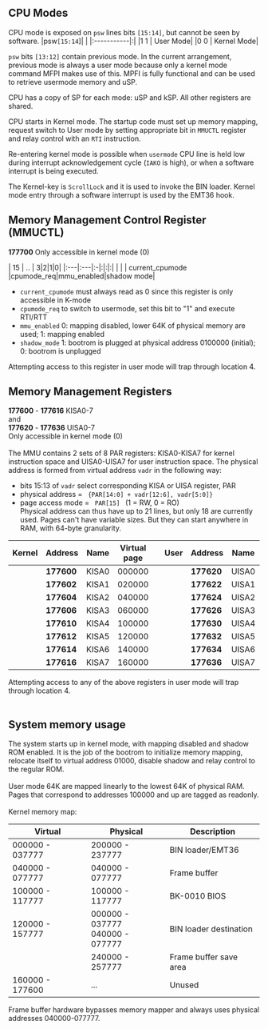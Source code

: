 ## CPU Modes ##
CPU mode is exposed on `psw` lines bits `[15:14]`, but cannot be seen by software.
|psw`[15:14`]| |
|:-----------|:|
|1 1         | User Mode|
|0 0         | Kernel Mode|

`psw` bits `[13:12]` contain previous mode. In the current arrangement, previous mode is always a user mode because only a kernel mode command MFPI makes use of this. MPFI is fully functional and can be used to retrieve usermode memory and uSP.

CPU has a copy of SP for each mode: uSP and kSP. All other registers are shared.

CPU starts in Kernel mode. The startup code must set up memory mapping, request switch to User mode by setting appropriate bit in `MMUCTL` register and relay control with an `RTI` instruction.

Re-entering kernel mode is possible when `usermode` CPU line is held low during interrupt acknowledgement cycle (`IAKO` is high), or when a software interrupt is being executed.

The Kernel-key is `ScrollLock` and it is used to invoke the BIN loader. Kernel mode entry through a software interrupt is used by the EMT36 hook.

## Memory Management Control Register (MMUCTL) ##
**177700** Only accessible in kernel mode (0)

| 15 | .. | 3|2|1|0|
|:---|:---|:-|:|:|:|
|     |    | current\_cpumode |cpumode\_req|mmu\_enabled|shadow mode|

  * `current_cpumode` must always read as 0 since this register is only accessible in K-mode
  * `cpumode_req` to switch to usermode, set this bit to "1" and execute RTI/RTT
  * `mmu_enabled` 0: mapping disabled, lower 64K of physical memory are used; 1: mapping enabled
  * `shadow_mode` 1: bootrom is plugged at physical address 0100000 (initial); 0: bootrom is unplugged

Attempting access to this register in user mode will trap through location 4.

## Memory Management Registers ##
**177600** - **177616** KISA0-7<br>
and<br>
<b>177620</b> - <b>177636</b> UISA0-7<br>
Only accessible in kernel mode (0)<br>
<br>
The MMU contains 2 sets of 8 PAR registers: KISA0-KISA7 for kernel instruction space and UISA0-UISA7 for user instruction space.  The physical address is formed from virtual address <code>vadr</code> in the following way:<br>
<ul><li>bits 15:13 of <code>vadr</code> select corresponding KISA or UISA register, PAR<br>
</li><li>physical address = <code> {PAR[14:0] + vadr[12:6], vadr[5:0]} </code>
</li><li>page access mode = <code> PAR[15] </code> (1 = RW, 0 = RO)<br>
Physical address can thus have up to 21 lines, but only 18 are currently used. Pages can't have variable sizes. But they can start anywhere in RAM, with 64-byte granularity.</li></ul>

<table><thead><th> Kernel </th><th> Address  </th><th> Name  </th><th> Virtual page </th><th> </th><th> User </th><th> Address  </th><th> Name  </th><th> Virtual page </th><th> Normal value </th></thead><tbody>
<tr><td>        </td><td> <b>177600</b> </td><td> KISA0 </td><td> 000000       </td><td> </td><td>      </td><td> <b>177620</b> </td><td> UISA0 </td><td> 000000       </td><td> 100000       </td></tr>
<tr><td>        </td><td> <b>177602</b> </td><td> KISA1 </td><td> 020000       </td><td> </td><td>      </td><td> <b>177622</b> </td><td> UISA1 </td><td> 020000       </td><td> 100200       </td></tr>
<tr><td>        </td><td> <b>177604</b> </td><td> KISA2 </td><td> 040000       </td><td> </td><td>      </td><td> <b>177624</b> </td><td> UISA2 </td><td> 040000       </td><td> 100400       </td></tr>
<tr><td>        </td><td> <b>177606</b> </td><td> KISA3 </td><td> 060000       </td><td> </td><td>      </td><td> <b>177626</b> </td><td> UISA3 </td><td> 060000       </td><td> 100600       </td></tr>
<tr><td>        </td><td> <b>177610</b> </td><td> KISA4 </td><td> 100000       </td><td> </td><td>      </td><td> <b>177630</b> </td><td> UISA4 </td><td> 100000       </td><td> 001000       </td></tr>
<tr><td>        </td><td> <b>177612</b> </td><td> KISA5 </td><td> 120000       </td><td> </td><td>      </td><td> <b>177632</b> </td><td> UISA5 </td><td> 120000       </td><td> 001200       </td></tr>
<tr><td>        </td><td> <b>177614</b> </td><td> KISA6 </td><td> 140000       </td><td> </td><td>      </td><td> <b>177634</b> </td><td> UISA6 </td><td> 140000       </td><td> 001400       </td></tr>
<tr><td>        </td><td> <b>177616</b> </td><td> KISA7 </td><td> 160000       </td><td> </td><td>      </td><td> <b>177636</b> </td><td> UISA7 </td><td> 160000       </td><td> 001600       </td></tr></tbody></table>

Attempting access to any of the above registers in user mode will trap through location 4.<br>
<br>
<h2>System memory usage</h2>

The system starts up in kernel mode, with mapping disabled and shadow ROM enabled. It is the job of the bootrom to  initialize memory mapping, relocate itself to virtual address 01000, disable shadow and relay control to the regular ROM.<br>
<br>
User mode 64K are mapped linearly to the lowest 64K of physical RAM. Pages that correspond to addresses 100000 and up are tagged as readonly.<br>
<br>
Kernel memory map:<br>
<table><thead><th> Virtual                  </th><th> Physical               </th><th> Description</th></thead><tbody>
<tr><td> 000000 - 037777          </td><td> 200000 - 237777        </td><td> BIN loader/EMT36 </td></tr>
<tr><td> 040000 - 077777          </td><td> 040000 - 077777        </td><td> Frame buffer </td></tr>
<tr><td> 100000 - 117777          </td><td> 100000 - 117777        </td><td> BK-0010 BIOS </td></tr>
<tr><td> 120000 - 157777          </td><td> 000000 - 037777<br>040000 - 077777</td><td> BIN loader destination </td></tr>
<tr><td>                             </td><td> 240000 - 257777        </td><td> Frame buffer save area </td></tr>
<tr><td> 160000 - 177600          </td><td> ...                    </td><td> Unused     </td></tr></tbody></table>

Frame buffer hardware bypasses memory mapper and always uses physical addresses 040000-077777.